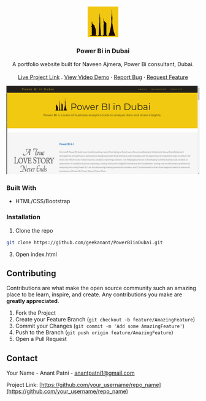 
<!-- PROJECT LOGO -->
<br />
<p align="center">
  <a href="https://github.com/othneildrew/Best-README-Template">
    <img src="images/logo.jpg" alt="Logo" width="80" height="80">
  </a>

  <h3 align="center">Power Bi in Dubai</h3>

  <p align="center">
    A portfolio website built for Naveen Ajmera, Power Bi consultant, Dubai.
    <br />
    <br />
    <a href="http://www.powerbiindubai.com">Live Project Link</a>
    .
    <a href="https://www.youtube.com/watch?v=0AgxzBOTA0M&ab_channel=AnantPatni">View Video Demo</a>
    ·
    <a href="https://github.com/geekanant/PowerBIinDubai/issues">Report Bug</a>
    ·
    <a href="https://github.com/geekanant/PowerBIinDubai/issues">Request Feature</a>
  </p>
</p>

![Alt text](/images/screenshot.png?raw=true "Power Bi in Dubai")



### Built With

* HTML/CSS/Bootstrap


### Installation

1. Clone the repo
```sh
git clone https://github.com/geekanant/PowerBIinDubai.git
```
3. Open index.html

## Contributing

Contributions are what make the open source community such an amazing place to be learn, inspire, and create. Any contributions you make are **greatly appreciated**.

1. Fork the Project
2. Create your Feature Branch (`git checkout -b feature/AmazingFeature`)
3. Commit your Changes (`git commit -m 'Add some AmazingFeature'`)
4. Push to the Branch (`git push origin feature/AmazingFeature`)
5. Open a Pull Request


## Contact

Your Name - Anant Patni - anantpatni1@gmail.com

Project Link: [https://github.com/your_username/repo_name](https://github.com/your_username/repo_name)

